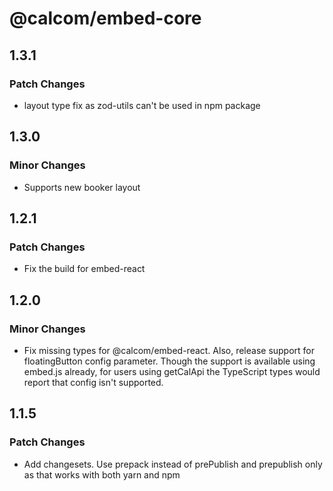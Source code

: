 # @calcom/embed-core

## 1.3.1

### Patch Changes

- layout type fix as zod-utils can't be used in npm package

## 1.3.0

### Minor Changes

- Supports new booker layout

## 1.2.1

### Patch Changes

- Fix the build for embed-react

## 1.2.0

### Minor Changes

- Fix missing types for @calcom/embed-react. Also, release support for floatingButton config parameter. Though the support is available using embed.js already, for users using getCalApi the TypeScript types would report that config isn't supported.

## 1.1.5

### Patch Changes

- Add changesets. Use prepack instead of prePublish and prepublish only as that works with both yarn and npm
